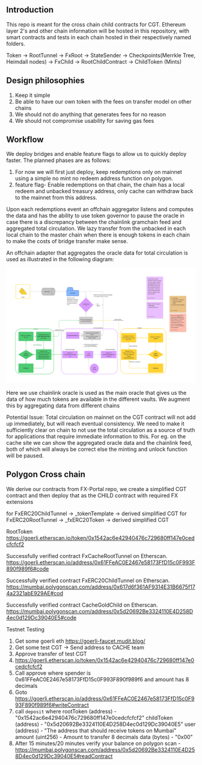 ## Introduction
This repo is meant for the cross chain child contracts for CGT. Ethereum layer 2's and other chain information will be hosted in this repository, with smart contracts and tests in each chain hosted in their respectively named folders.

Token -> RootTunnel<BaseRootTunnel> -> FxRoot -> StateSender -> Checkpoints(Merrkle Tree, Heimdall nodes) -> FxChild -> RootChildContract -> ChildToken (Mints)

## Design philosophies

1. Keep it simple
1. Be able to have our own token with the fees on transfer model on other chains
1. We should not do anything that generates fees for no reason
2. We should not compromise usability for saving gas fees

## Workflow

We deploy bridges and enable feature flags to allow us to quickly deploy faster. The planned phases are as follows:

1. For now we will first just deploy, keep redemptions only on mainnet using a simple no mint no redeem address function on polygon.
2. feature flag- Enable redemptions on that chain, the chain has a local redeem and unbacked treasury address, only cache can withdraw back to the mainnet from this address.

Upon each redemptions event an offchain aggregator listens and computes the data and has the ability to use token governor to pause the oracle in case there is a discrepancy between
the chainlink gramchain feed and aggregated total circulation.
We lazy transfer from the unbacked in each local chain to the master chain when there is enough tokens in each chain to make the costs of bridge transfer make sense.

An offchain adapter that aggregates the oracle data for total circulation is used as illustrated in the following diagram:

![CGT Bridge](./assets/CGTCrossChain.png)

Here we use chainlink oracle is used as the main oracle that gives us the data of how much tokens are available in the different vaults. We augment this by aggregating data from different chains 


Potential Issue:
Total circulation on mainnet on the CGT contract will not add up immediately, but will reach eventual consistency. We need to make it sufficiently clear on chain to not use the total circulation as a source of truth for applications that require immediate information to this. For eg. on the cache site we can show the aggregated oracle data and the chainlink feed, both of which will always be correct else the minting and unlock function will be paused.

## Polygon Cross chain 
We derive our contracts from FX-Portal repo, we create a simplified CGT contract and then deploy that as the CHILD contract with required FX extensions

for FxERC20ChildTunnel -> _tokenTemplate -> derived simplified CGT
for FxERC20RootTunnel -> _fxERC20Token -> derived simplified CGT

RootToken
https://goerli.etherscan.io/token/0x1542ac6e42940476c729680ff147e0cedcfcfcf2

Successfully verified contract FxCacheRootTunnel on Etherscan.
https://goerli.etherscan.io/address/0x61FFeAC0E2467e58173FfD15c0F993F890f989f6#code

Successfully verified contract FxERC20ChildTunnel on Etherscan.
https://mumbai.polygonscan.com/address/0x617d6f361AF9314E31B6675f174a2321abE929AE#cod

Successfully verified contract CacheGoldChild on Etherscan.
https://mumbai.polygonscan.com/address/0x5d20692Be3324110E4D258D4ec0d129Dc39040E5#code


Testnet Testing

1. Get some goerli eth https://goerli-faucet.mudit.blog/
2. Get some test CGT -> Send address to CACHE team
3. Approve transfer of test CGT 
4. https://goerli.etherscan.io/token/0x1542ac6e42940476c729680ff147e0cedcfcfcf2
5. Call approve where spender is 0x61FFeAC0E2467e58173FfD15c0F993F890f989f6 and amount has 8 decimals
6. Goto https://goerli.etherscan.io/address/0x61FFeAC0E2467e58173FfD15c0F993F890f989f6#writeContract
7. call `deposit` where
rootToken (address) - "0x1542ac6e42940476c729680ff147e0cedcfcfcf2"
childToken (address) - "0x5d20692Be3324110E4D258D4ec0d129Dc39040E5"
user (address) - "The address that should receive tokens on Mumbai"
amount (uint256) - Amount to transfer 8 decimals
data (bytes) - "0x00"
8. After 15 minutes/20 minutes verify your balance on polygon scan - 
https://mumbai.polygonscan.com/address/0x5d20692Be3324110E4D258D4ec0d129Dc39040E5#readContract